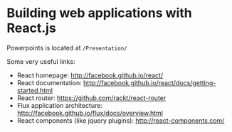 # Building web applications with React.js

Powerpoints is located at `/Presentation/`

Some very useful links:

* React homepage: http://facebook.github.io/react/
* React documentation: http://facebook.github.io/react/docs/getting-started.html
* React router: https://github.com/rackt/react-router
* Flux application architecture: http://facebook.github.io/flux/docs/overview.html
* React components (like jquery plugins): http://react-components.com/
